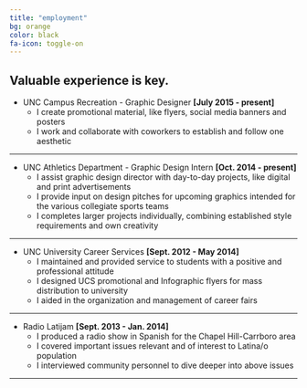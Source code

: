 ```yaml
---
title: "employment"
bg: orange
color: black
fa-icon: toggle-on
---
```


## Valuable experience is key. 

- UNC Campus Recreation - Graphic Designer **[July 2015 - present]**
  - I create promotional material, like flyers, social media banners and posters
  - I work and collaborate with coworkers to establish and follow one aesthetic
  
-------------------------

- UNC Athletics Department - Graphic Design Intern **[Oct. 2014 - present]**
  - I assist graphic design director with day-to-day projects, like digital and print advertisements 
  - I provide input on design pitches for upcoming graphics intended for the various collegiate sports teams
  - I completes larger projects individually, combining established style requirements and own creativity
  
-------------------------

- UNC University Career Services **[Sept. 2012 - May 2014]**
  - I maintained and provided service to students with a positive and professional attitude
  - I designed UCS promotional and Infographic flyers for mass distribution to university
  - I aided in the organization and management of career fairs
  
-------------------------

- Radio Latijam **[Sept. 2013 - Jan. 2014]**
  - I produced a radio show in Spanish for the Chapel Hill-Carrboro area
  - I covered important issues relevant and of interest to Latina/o population 
  - I interviewed community personnel to dive deeper into above issues
  
-------------------------

<!-- - Run  `git checkout publish && git branch -m master && git push -u origin master && git branch -D gh-pages` to get the *publish* branch as master for a clean, empty starting point.
- On your github project page go to *settings* again and change your **default branch** to ***master***
- Run `git push origin --delete gh-pages` to delete your remote's development branch

Now hop over to [Usage](#usage) to get it running with your own stuff!

**When you publish changes use `git push -u origin master`** 


## Setup as standalone project page

- Go click **fork** on the [github project page](https://github.com/t413/SinglePaged)
- Rename your new repository to `whatever you want`. (click settings in the right column)
  * It will go live at yourusername.github.io/**WhateverYouWant**
- Clone your repository, cd into the project
- Run `git checkout publish && git branch -D gh-pages && git branch -m gh-pages && git push -uf origin gh-pages` to swap the *publish* and *gh-pages* branch.

Now hop over to [Usage](#usage) to get it running with your own stuff!

**When you publish changes use `git push -u origin gh-pages`**




## Setup inside existing project

This is the most complicated use-case .. but it's the coolest.
Say you've got your kickass project `github.com/t413/kicker` and want to have
some web presence to post about on [hacker news](http://news.ycombinator.com).
This will create an orphan branch called `gh_pages` in your repository
where you can publish changes, posts, images, and such. It won't alter your code at all.

- `cd` into your project on the command line
- use `git remote add -t publish singlepage git@github.com:t413/SinglePaged.git` to get access to this repository.
- use `git fetch singlepage publish:gh-pages` to fetch the remote branch
- use `git branch --set-upstream gh-pages singlepage/publish && git checkout gh-pages;`
  This creates and checks out an orphan branch called gh-pages that tracks the original and lets you make changes.
- When you run `git push gh-pages:origin/gh-pages` it'll be live at *yourusername.github.io/repositoryName*

Now hop over to [Usage](#usage) to get it running with your own stuff!

**When you publish changes use `git push -u origin gh-pages`** -->

